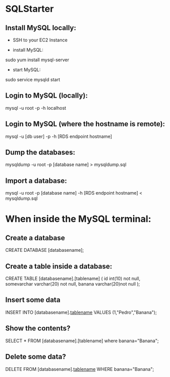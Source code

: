 # SQLStarter

## Install MySQL locally:

 - SSH to your EC2 Instance

 - install MySQL:

sudo yum install mysql-server

 - start MySQL:

sudo service mysqld start

## Login to MySQL (locally):

mysql -u root -p -h localhost

## Login to MySQL (where the hostname is remote):

mysql -u [db user] -p -h [RDS endpoint hostname]

## Dump the databases:

mysqldump -u root -p [database name] > mysqldump.sql

## Import a database:

mysql -u root -p [database name] -h [RDS endpoint hostname] < mysqldump.sql


# When inside the MySQL terminal:

## Create a database

CREATE DATABASE [databasename];

## Create a table inside a database:

CREATE TABLE [databasename].[tablename] 
(
    id int(10) not null,
    somevarchar varchar(20) not null,
    banana varchar(20)not null
);

## Insert some data

INSERT INTO [databasename].[tablename]() VALUES (1,"Pedro","Banana");

## Show the contents?

SELECT * FROM [databasename].[tablename] where banana="Banana";

## Delete some data?

DELETE FROM [databasename].[tablename]() WHERE banana="Banana";


